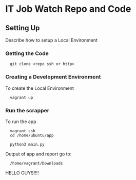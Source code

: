 # IT Job Watch Repo and Code

## Setting Up

Describe how to setup a Local Environment

### Getting the Code

```
  git clone <repo ssh or http>
```

### Creating a Development Environment

To create the Local Environment
```
  vagrant up
```

### Run the scrapper

To run the app
```
  vagrant ssh
  cd /home/ubuntu/app

  python3 main.py
```

Output of app and report go to:
```
  /home/vagrant/Downloads
```


HELLO GUYS!!!!
